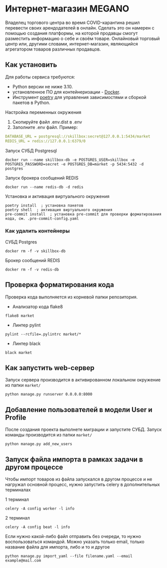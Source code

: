 # Интернет-магазин MEGANO
Владелец торгового центра во время COVID-карантина решил перевести своих арендодателей в онлайн. Сделать это он намерен с помощью создания платформы, на которой продавцы смогут разместить информацию о себе и своём товаре. Онлайновый торговый центр или, другими словами, интернет-магазин, являющийся агрегатором товаров различных продавцов.

## Как установить
Для работы сервиса требуются:
- Python версии не ниже 3.10.
- установленное ПО для контейнеризации - [Docker](https://docs.docker.com/engine/install/).
- Инструмент [poetry](https://python-poetry.org/) для управления зависимостями и сборкой пакетов в Python.

Настройка переменных окружения
1. Скопируйте файл .env.dist в .env
2. Заполните .env файл. Пример:
```yaml
DATABASE_URL = postgresql://skillbox:secret@127.0.0.1:5434/market
REDIS_URL = redis://127.0.0.1:6379/0
```

Запуск СУБД Postgresql
```shell
docker run --name skillbox-db -e POSTGRES_USER=skillbox -e POSTGRES_PASSWORD=secret -e POSTGRES_DB=market -p 5434:5432 -d postgres
```
Запуск брокера сообщений REDIS
```shell
docker run --name redis-db -d redis
```
Установка и активация виртуального окружения
```shell
poetry install  ; установка пакетов
poetry shell  ; активация виртуального окружения
pre-commit install  ; установка pre-commit для проверки форматирования кода, см. .pre-commit-config.yaml
```
### Как удалить контейнеры
СУБД Postgres
```
docker rm -f -v skillbox-db
```

Брокер сообщений REDIS
```
docker rm -f -v redis-db
```

## Проверка форматирования кода
Проверка кода выполняется из корневой папки репозитория.
* Анализатор кода flake8
```shell
flake8 market
```
* Линтер pylint
```shell
pylint --rcfile=.pylintrc market/*
```
* Линтер black
```shell
black market
```

## Как запустить web-сервер
Запуск сервера производится в активированном локальном окружение из папки `market/`
```shell
python manage.py runserver 0.0.0.0:8000
```
## Добавление пользователей в модели User и Profile
После создания проекта выполнете миграции и запустите СУБД.
Запуск команды производится из папки `market/`
```shell
python manage.py add_new_users
```

## Запуск файла импорта в рамках задачи в другом процессе
Чтобы импорт товаров из файла запускался в другом процессе и не нагружал основной процесс,
нужно запустить celery в дополнительных терминалах

1 терминал
```shell
celery -A config worker -l info
```
2 терминал
```shell
celery -A config beat -l info
```
Если нужно какой-либо файл отправить без очереди, то нужно воспользоваться командой.
Можно указать только email, только название файла для импорта, либо и то и другое
```shell
python manage.py import_yaml --file filename.yaml --email example@mail.com
```
